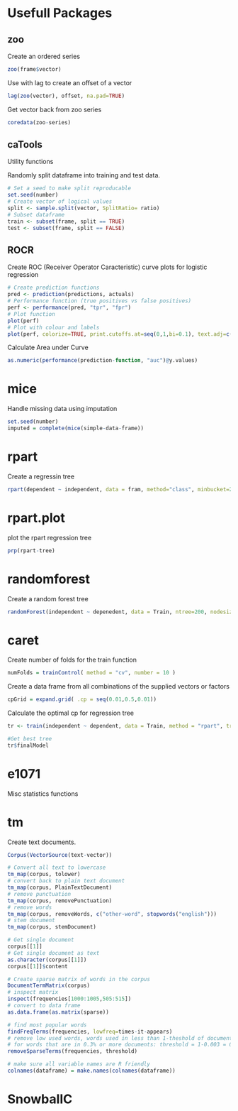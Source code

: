 Usefull Packages
==================

zoo
---

Create an ordered series

``` R
zoo(frame$vector)
```

Use with lag to create an offset of a vector

``` R
lag(zoo(vector), offset, na.pad=TRUE)
```

Get vector back from zoo series

``` R
coredata(zoo-series)
```

caTools
-------

Utility functions

Randomly split dataframe into training and test data.

``` R
# Set a seed to make split reproducable
set.seed(number)
# Create vector of logical values
split <- sample.split(vector, SplitRatio= ratio)
# Subset dataframe
train <- subset(frame, split == TRUE)
test <- subset(frame, split == FALSE)
```

ROCR
----

Create ROC (Receiver Operator Caracteristic) curve plots for logistic regression


``` R
# Create prediction functions
pred <- prediction(predictions, actuals)
# Performance function (true positives vs false positives)
perf <- performance(pred, "tpr", "fpr")
# Plot function
plot(perf)
# Plot with colour and labels
plot(perf, colorize=TRUE, print.cutoffs.at=seq(0,1,bi=0.1), text.adj=c(-0.2,1.7))
```

Calculate Area under Curve

``` R
as.numeric(performance(prediction-function, "auc")@y.values)
```

mice
=====

Handle missing data using imputation

``` R
set.seed(number)
imputed = complete(mice(simple-data-frame))
```

rpart
=====

Create a regressin tree

``` R
rpart(dependent ~ independent, data = fram, method="class", minbucket=25)
```

rpart.plot
==========

plot the rpart regression tree

``` R
prp(rpart-tree)
```

randomforest
============

Create a random forest tree

``` R
randomForest(independent ~ depenedent, data = Train, ntree=200, nodesize=25 )
```

caret
======

Create number of folds for the train function

``` R
numFolds = trainControl( method = "cv", number = 10 )
```

Create a data frame from all combinations of the supplied vectors or factors

``` R
cpGrid = expand.grid( .cp = seq(0.01,0.5,0.01))
```

Calculate the optimal cp for regression tree

``` R
tr <- train(independent ~ dependent, data = Train, method = "rpart", trControl = numFolds, tuneGrid = cpGrid )

#Get best tree
tr$finalModel
```

e1071
======

Misc statistics functions

tm
===

Create text documents.

``` R
Corpus(VectorSource(text-vector))
```

``` R
# Convert all text to lowercase
tm_map(corpus, tolower)
# convert back to plain text document
tm_map(corpus, PlainTextDocument)
# remove punctuation
tm_map(corpus, removePunctuation)
# remove words
tm_map(corpus, removeWords, c("other-word", stopwords("english")))
# stem document
tm_map(corpus, stemDocument)
```

``` R
# Get single document
corpus[[1]]
# Get single document as text
as.character(corpus[[1]])
corpus[[1]]$content
```

``` R
# Create sparse matrix of words in the corpus
DocumentTermMatrix(corpus)
# inspect matrix
inspect(frequencies[1000:1005,505:515])
# convert to data frame
as.data.frame(as.matrix(sparse))
```

``` R
# find most popular words
findFreqTerms(frequencies, lowfreq=times-it-appears)
# remove low used words, words used in less than 1-theshold of documents
# for words that are in 0.3% or more documents: threshold = 1-0.003 = 0.997
removeSparseTerms(frequencies, threshold)
```

``` R
# make sure all variable names are R friendly
colnames(dataframe) = make.names(colnames(dataframe))
```

SnowballC
==========